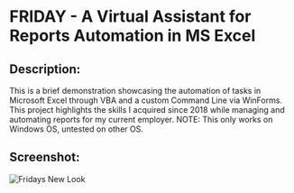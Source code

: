 # FRIDAY - A Virtual Assistant for Reports Automation in MS Excel

## Description:

This is a brief demonstration showcasing the automation of tasks in Microsoft Excel through VBA and a custom Command Line via WinForms. This project highlights the skills I acquired since 2018 while managing and automating reports for my current employer.
NOTE: This only works on Windows OS, untested on other OS.

## Screenshot:

![Fridays New Look](https://github.com/CharleeTalingdan/FRIDAY/assets/144240397/b9668cc1-c919-4d35-aacb-83eea904f57b)
